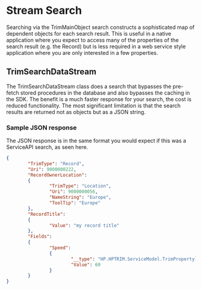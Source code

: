﻿# Stream Search
Searching via the TrimMainObject search constructs a sophisticated map of dependent objects for each search result.  This is useful in a native application where you expect to access many of the properties of the search result (e.g. the Record) but is less required in a web service style application where you are only interested in a few properties.


## TrimSearchDataStream
The TrimSearchDataStream class does a search that bypasses the pre-fetch stored procedures in the database and also bypasses the caching in the SDK.  The benefit is a much faster response for your search, the cost is reduced functionality.  The most significant limitation is that the search results are returned not as objects but as a JSON string.

### Sample JSON response
The JSON response is in the same format you would expect if this was a ServiceAPI search, as seen here.

```.json
{
        "TrimType": "Record",
        "Uri": 9000000222,
        "RecordOwnerLocation":
        {
                "TrimType": "Location",
                "Uri": 9000000056,
                "NameString": "Europe",
                "ToolTip": "Europe"
        },
        "RecordTitle":
        {
                "Value": "my record title"
        },
        "Fields":
        {
                "Speed":
                {
                        "__type": "HP.HPTRIM.ServiceModel.TrimProperty`1[[System.Int32, mscorlib]], HP.HPTRIM.ServiceAPI.Model",
                        "Value": 60
                }
        }
}
```